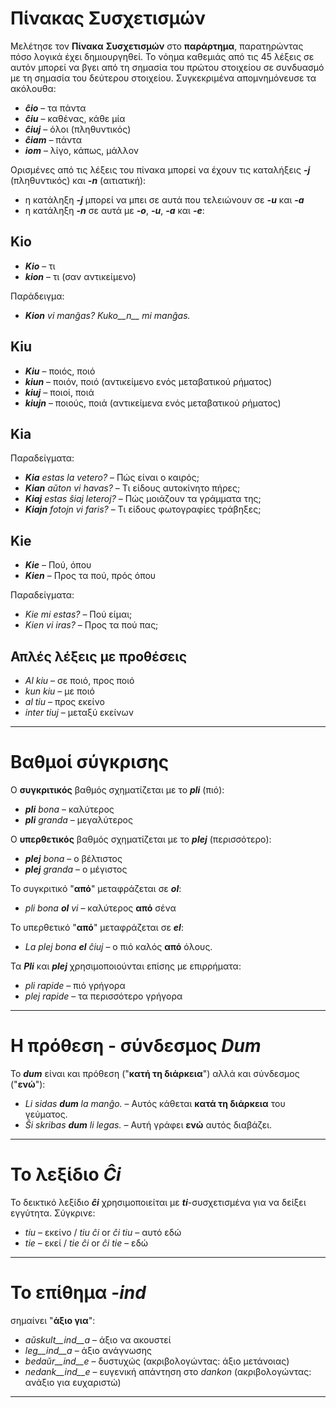# Πίνακας Συσχετισμών

Μελέτησε τον __Πίνακα__ __Συσχετισμών__ στο __παράρτημα__, παρατηρώντας πόσο λογικά έχει δημιουργηθεί. Το νόημα καθεμιάς από τις 45 λέξεις σε αυτόν μπορεί να βγει από τη σημασία του πρώτου στοιχείου σε συνδυασμό με τη σημασία του δεύτερου στοιχείου. 
Συγκεκριμένα απομνημόνευσε τα ακόλουθα:

- *__ĉio__*  – τα πάντα
- *__ĉiu__*  – καθένας, κάθε μία
- *__ĉiuj__*  – όλοι (πληθυντικός)
- *__ĉiam__* – πάντα
- *__iom__* – λίγο, κάπως, μάλλον

Ορισμένες από τις λέξεις του πίνακα μπορεί να έχουν τις καταλήξεις *__-j__* (πληθυντικός) και *__-n__* (αιτιατική):

- η κατάληξη *__-j__* μπορεί να μπει σε αυτά που τελειώνουν σε *__-u__* και *__-a__*
- η κατάληξη *__-n__* σε αυτά με *__-o__*, *__-u__*, *__-a__* και *__-e__*:
  
## __Kio__ 

- *__Kio__* – τι 
- *__kion__* – τι (σαν αντικείμενο)

Παράδειγμα: 

- *__Kion__ vi manĝas? Kuko__n__ mi manĝas.*
  
## __Kiu__
- *__Kiu__* – ποιός, ποιό
- *__kiun__* – ποιόν, ποιό (αντικείμενο ενός μεταβατικού ρήματος)
- *__kiuj__* – ποιοί, ποιά
- *__kiujn__* – ποιούς, ποιά (αντικείμενα ενός μεταβατικού ρήματος)
  
## __Kia__

Παραδείγματα:

- *__Kia__ estas la vetero?* – Πώς είναι ο καιρός;
- *__Kian__ aŭton vi havas?* – Τι είδους αυτοκίνητο πήρες;
- *__Kiaj__ estas ŝiaj leteroj?* – Πώς μοιάζουν τα γράμματα της;
- *__Kiajn__ fotojn vi faris?* – Τι είδους φωτογραφίες τράβηξες;
  
## __Kie__

- *__Kie__* – Πού, όπου
- *__Kien__* – Προς τα πού, πρός όπου

Παραδείγματα:

- *Kie mi estas?* – Πού είμαι;
- *Kien vi iras?* – Προς τα πού πας;
  
## Απλές λέξεις με προθέσεις

- *Al kiu* – σε ποιό, προς ποιό
- *kun kiu* – με ποιό
- *al tiu* – προς εκείνο
- *inter tiuj* – μεταξύ εκείνων
---  
# Βαθμοί σύγκρισης

Ο __συγκριτικός__ βαθμός σχηματίζεται με το *__pli__* (πιό):

- *__pli__ bona* – καλύτερος
- *__pli__ granda* – μεγαλύτερος

Ο __υπερθετικός__ βαθμός σχηματίζεται με το *__plej__* (περισσότερο):

- *__plej__ bona* – ο βέλτιστος
- *__plej__ granda* – ο μέγιστος

Το συγκριτικό "__από__" μεταφράζεται σε *__ol__*:

- *pli bona __ol__ vi* – καλύτερος __από__ σένα

Το υπερθετικό "__από__" μεταφράζεται σε *__el__*: 

- *La plej bona __el__ ĉiuj* – ο πιό καλός __από__ όλους.

Τα *__Pli__* και *__plej__* χρησιμοποιούνται επίσης με επιρρήματα:

- *pli rapide* – πιό γρήγορα
- *plej rapide* – τα περισσότερο γρήγορα
---
# Η πρόθεση - σύνδεσμος *__Dum__* 

Το *__dum__* είναι και πρόθεση ("__κατή τη διάρκεια__") αλλά και σύνδεσμος ("__ενώ__"):

- *Li sidas __dum__ la manĝo.* – Αυτός κάθεται __κατά τη διάρκεια__ του γεύματος.
- *Ŝi skribas __dum__ li legas.* – Αυτή γράφει __ενώ__ αυτός διαβάζει.
---
# Το λεξίδιο *__Ĉi__*

Το δεικτικό λεξίδιο *__ĉi__* χρησιμοποιείται με *__ti__*-συσχετισμένα για να δείξει εγγύτητα. Σύγκρινε:

- *tiu* – εκείνο / *tiu ĉi* or *ĉi tiu* – αυτό εδώ
- *tie* – εκεί / *tie ĉi* or *ĉi tie* – εδώ
---
# Το επίθημα *__-ind__*

σημαίνει "__άξιο για__":

- *aŭskult__ind__a* – άξιο να ακουστεί
- *leg__ind__a* – άξιο ανάγνωσης
- *bedaŭr__ind__e* – δυστυχώς (ακριβολογώντας: άξιο μετάνοιας)
- *nedank__ind__e* – ευγενική απάντηση στο *dankon* (ακριβολογώντας: ανάξιο για ευχαριστώ)
---
 
